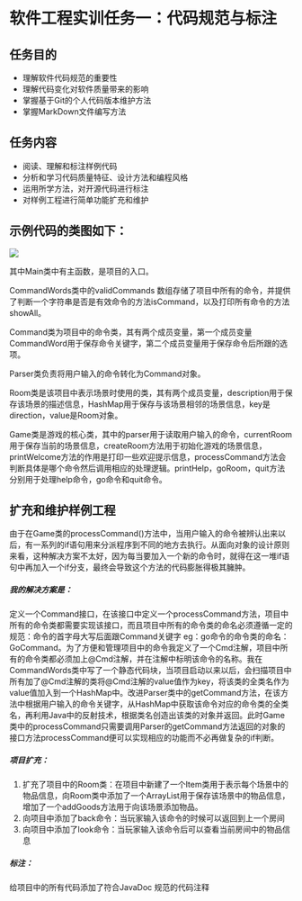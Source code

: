 # 软件工程实训任务一：代码规范与标注

## 任务目的

* 理解软件代码规范的重要性
* 理解代码变化对软件质量带来的影响
* 掌握基于Git的个人代码版本维护方法
* 掌握MarkDown文件编写方法

## 任务内容

* 阅读、理解和标注样例代码
* 分析和学习代码质量特征、设计方法和编程风格
* 运用所学方法，对开源代码进行标注
* 对样例工程进行简单功能扩充和维护

## 示例代码的类图如下：

![](D:\whut\SEPractice\sept1-IT-meng\类图.svg)

其中Main类中有主函数，是项目的入口。

CommandWords类中的validCommands 数组存储了项目中所有的命令，并提供了判断一个字符串是否是有效命令的方法isCommand，以及打印所有命令的方法showAll。

Command类为项目中的命令类，其有两个成员变量，第一个成员变量CommandWord用于保存命令关键字，第二个成员变量用于保存命令后所跟的选项。

Parser类负责将用户输入的命令转化为Command对象。

Room类是该项目中表示场景时使用的类，其有两个成员变量，description用于保存该场景的描述信息，HashMap用于保存与该场景相邻的场景信息，key是direction，value是Room对象。

Game类是游戏的核心类，其中的parser用于读取用户输入的命令，currentRoom用于保存当前的场景信息，createRoom方法用于初始化游戏的场景信息，printWelcome方法的作用是打印一些欢迎提示信息，processCommand方法会判断具体是哪个命令然后调用相应的处理逻辑。printHelp，goRoom，quit方法分别用于处理help命令，go命令和quit命令。



## 扩充和维护样例工程

由于在Game类的processCommand()方法中，当用户输入的命令被辨认出来以后，有一系列的if语句用来分派程序到不同的地方去执行。从面向对象的设计原则来看，这种解决方案不太好，因为每当要加入一个新的命令时，就得在这一堆if语句中再加入一个if分支，最终会导致这个方法的代码膨胀得极其臃肿。

##### 我的解决方案是：

定义一个Command接口，在该接口中定义一个processCommand方法，项目中所有的命令类都需要实现该接口，而且项目中所有的命令类的命名必须遵循一定的规范：命令的首字母大写后面跟Command关键字 eg：go命令的命令类的命名：GoCommand。为了方便和管理项目中的命令我定义了一个Cmd注解，项目中所有的命令类都必须加上@Cmd注解，并在注解中标明该命令的名称。我在CommandWords类中写了一个静态代码块，当项目启动以来以后，会扫描项目中所有加了@Cmd注解的类将@Cmd注解的value值作为key，将该类的全类名作为value值加入到一个HashMap中。改进Parser类中的getCommand方法，在该方法中根据用户输入的命令关键字，从HashMap中获取该命令对应的命令类的全类名，再利用Java中的反射技术，根据类名创造出该类的对象并返回。此时Game类中的processCommand只需要调用Parser的getCommand方法返回的对象的接口方法processCommand便可以实现相应的功能而不必再做复杂的if判断。

##### 项目扩充：

1. 扩充了项目中的Room类：在项目中新建了一个Item类用于表示每个场景中的物品信息，向Room类中添加了一个ArrayList用于保存该场景中的物品信息，增加了一个addGoods方法用于向该场景添加物品。
2. 向项目中添加了back命令：当玩家输入该命令的时候可以返回到上一个房间
3. 向项目中添加了look命令：当玩家输入该命令后可以查看当前房间中的物品信息

##### 标注：

给项目中的所有代码添加了符合JavaDoc 规范的代码注释